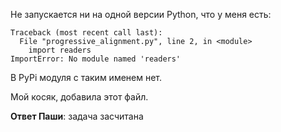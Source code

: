 Не запускается ни на одной версии Python, что у меня есть:

```
Traceback (most recent call last):
  File "progressive_alignment.py", line 2, in <module>
    import readers
ImportError: No module named 'readers'
```

В PyPi модуля с таким именем нет.

Мой косяк, добавила этот файл.

**Ответ Паши**: задача засчитана
